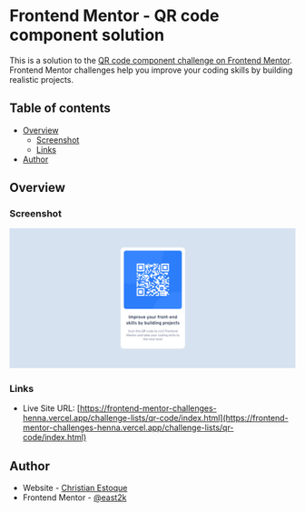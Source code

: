 # Frontend Mentor - QR code component solution

This is a solution to the [QR code component challenge on Frontend Mentor](https://www.frontendmentor.io/challenges/qr-code-component-iux_sIO_H). Frontend Mentor challenges help you improve your coding skills by building realistic projects. 

## Table of contents

- [Overview](#overview)
  - [Screenshot](#screenshot)
  - [Links](#links)
- [Author](#author)

## Overview

### Screenshot

![Preview Screenshot](/assets/thumbnails/qr-code.png)

### Links

- Live Site URL: [https://frontend-mentor-challenges-henna.vercel.app/challenge-lists/qr-code/index.html](https://frontend-mentor-challenges-henna.vercel.app/challenge-lists/qr-code/index.html)

## Author

- Website - [Christian Estoque](https://frontend-mentor-challenges-henna.vercel.app/)
- Frontend Mentor - [@east2k](https://www.frontendmentor.io/profile/east2k)

